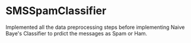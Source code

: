 # SMSSpamClassifier

Implemented all the data preprocessing steps before implementing Naive Baye's Classifier to prdict the messages as Spam or Ham.
